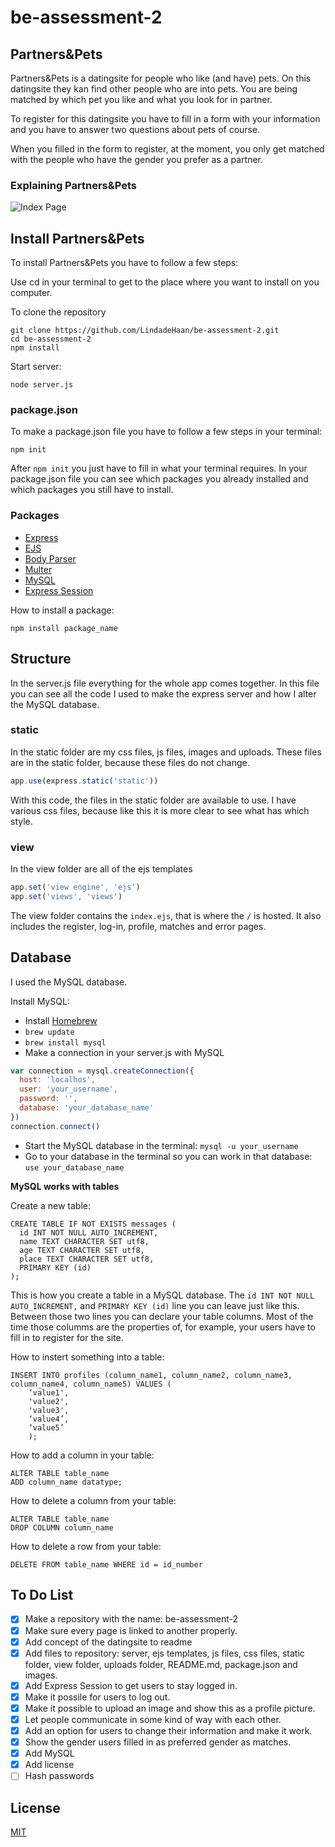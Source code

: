# be-assessment-2

## Partners&Pets
Partners&Pets is a datingsite for people who like (and have) pets. On this datingsite they kan find other people who are into pets. You are being matched by which pet you like and what you look for in partner.

To register for this datingsite you have to fill in a form with your information and you have to answer two questions about pets of course.

When you filled in the form to register, at the moment, you only get matched with the people who have the gender you prefer as a partner.

### Explaining Partners&Pets

![Index Page](site_images/index.png)

## Install Partners&Pets
To install Partners&Pets you have to follow a few steps:

Use cd in your terminal to get to the place where you want to install on you computer.

To clone the repository
```
git clone https://github.com/LindadeHaan/be-assessment-2.git
cd be-assessment-2
npm install
```
Start server:
```
node server.js
```

### package.json
To make a package.json file you have to follow a few steps in your terminal:
```
npm init
```
After `npm init` you just have to fill in what your terminal requires.
In your package.json file you can see which packages you already installed and which packages you still have to install.

### Packages

* [Express](https://github.com/expressjs/express)
* [EJS](https://github.com/tj/ejs)
* [Body Parser](https://github.com/expressjs/body-parser)
* [Multer](https://github.com/expressjs/multer)
* [MySQL](https://github.com/mysqljs/mysql)
* [Express Session](https://github.com/expressjs/session)

How to install a package:
```
npm install package_name
```

## Structure
In the server.js file everything for the whole app comes together. In this file you can see all the code I used to make the  express server and how I alter the MySQL database.

### static
In the static folder are my css files, js files, images and uploads. These files are in the static folder, because these files do not change. 
```js
app.use(express.static('static'))
```
With this code, the files in the static folder are available to use.
I have various css files, because like this it is more clear to see what has which style. 

### view
In the view folder are all of the ejs templates 
```js
app.set('view engine', 'ejs')
app.set('views', 'views')
```
The view folder contains the `index.ejs`, that is where the `/` is hosted. It also includes the register, log-in, profile, matches and error pages.

## Database
I used the MySQL database.

Install MySQL:

* Install [Homebrew](ttps://brew.sh/index_nl)
* `brew update`
* `brew install mysql`
* Make a connection in your server.js with MySQL 
```js
var connection = mysql.createConnection({
  host: 'localhos',
  user: 'your_username',
  password: '',
  database: 'your_database_name'
})
connection.connect()
```
* Start the MySQL database in the terminal: `mysql -u your_username`
* Go to your database in the terminal so you can work in that database: `use your_database_name`

__MySQL works with tables__

Create a new table:
```
CREATE TABLE IF NOT EXISTS messages (
  id INT NOT NULL AUTO_INCREMENT,
  name TEXT CHARACTER SET utf8,
  age TEXT CHARACTER SET utf8,
  place TEXT CHARACTER SET utf8,
  PRIMARY KEY (id)
);
```
This is how you create a table in a MySQL database. The `id INT NOT NULL AUTO_INCREMENT,` and `PRIMARY KEY (id)`
line you can leave just like this.
Between those two lines you can declare your table columns. Most of the time those columms are the properties of, for example, your users have to fill in to register for the site.

How to instert something into a table:
```
INSERT INTO profiles (column_name1, column_name2, column_name3, column_name4, column_name5) VALUES (
    ‘value1',
    'value2',
    'value3',
    ‘value4’,
    ‘value5’
    );
```
How to add a column in your table:
```
ALTER TABLE table_name
ADD column_name datatype;
```

How to delete a column from your table:
```
ALTER TABLE table_name
DROP COLUMN column_name
```

How to delete a row from your table:
```
DELETE FROM table_name WHERE id = id_number
```

## To Do List
- [x] Make a repository with the name: be-assessment-2  
- [x] Make sure every page is linked to another properly.
- [x] Add concept of the datingsite to readme  
- [x] Add files to repository: server, ejs templates, js files, css files, static folder, view folder, uploads folder, README.md, package.json and images.
- [x] Add Express Session to get users to stay logged in.
- [x] Make it possile for users to log out.
- [x] Make it possible to upload an image and show this as a profile picture.
- [x] Let people communicate in some kind of way with each other.
- [x] Add an option for users to change their information and make it work.
- [x] Show the gender users filled in as preferred gender as matches.
- [x] Add MySQL
- [x] Add license
- [ ] Hash passwords
## License
[MIT](https://github.com/LindadeHaan/be-assessment-2/blob/master/LICENSE)
